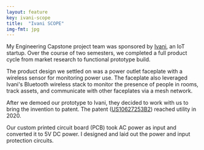 ```yaml
---
layout: feature
key: ivani-scope
title:  "Ivani SCOPE"
img-fmt: jpg
---
```

My Engineering Capstone project team was sponsored by [Ivani](https://ivani.com), an IoT startup. Over the course of two semesters, we completed a full product cycle from market research to functional prototype build.

The product design we settled on was a power outlet faceplate with a wireless sensor for monitoring power use. The faceplate also leveraged Ivani's Bluetooth wireless stack to monitor the presence of people in rooms, track assets, and communicate with other faceplates via a mesh network.

After we demoed our prototype to Ivani, they decided to work with us to bring the invention to patent. The patent ([US10627253B2](https://patents.google.com/patent/US10627253B2/en)) reached utility in 2020.

Our custom printed circuit board (PCB) took AC power as input and converted it to 5V DC power. I designed and laid out the power and input protection circuits.